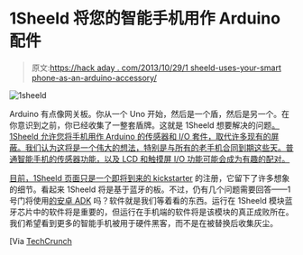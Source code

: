 # 1Sheeld 将您的智能手机用作 Arduino 配件

> 原文:[https://hack aday . com/2013/10/29/1 sheeld-uses-your-smart phone-as-an-arduino-accessory/](https://hackaday.com/2013/10/29/1sheeld-uses-your-smartphone-as-an-arduino-accessory/)

![1sheeld](../Images/61278387c19b34abec638313ea442fd7.png)

Arduino 有点像网关板。你从一个 Uno 开始，然后是一个盾，然后是另一个。在你意识到之前，你已经收集了一整套盾牌。这就是 1Sheeld 想要解决的问题[。1Sheeld 允许您将手机用作 Arduino 的传感器和 I/O 套件，取代许多现有的屏蔽。我们认为这将是一个伟大的想法，特别是与所有的老手机合同到期这些天。普通智能手机的传感器功能，以及 LCD 和触摸屏 I/O 功能可能会成为有趣的配对。](http://techcrunch.com/2013/10/28/hey-arduino-fans-1sheeld-lets-your-smartphone-act-as-many-different-arduino-shields/)

[目前，1Sheeld 页面只是一个即将到来的 kickstarter](http://1sheeld.com/) 的注册，它留下了许多想象的细节。看起来 1Sheeld 将是基于蓝牙的板。不过，仍有几个问题需要回答——1 号门将使用[的安卓 ADK](http://developer.android.com/tools/adk/index.html) 吗？软件就是我们等着看的东西。运行在 1Sheeld 模块蓝牙芯片中的软件将是重要的，但运行在手机端的软件将是该模块的真正成败所在。我们希望看到更多的智能手机被用于硬件黑客，而不是在被替换后收集灰尘。

[Via [TechCrunch](http://techcrunch.com/2013/10/28/hey-arduino-fans-1sheeld-lets-your-smartphone-act-as-many-different-arduino-shields/)